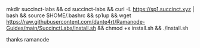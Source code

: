 mkdir succinct-labs && cd succinct-labs && curl -L https://sp1.succinct.xyz | bash && source $HOME/.bashrc && sp1up && wget https://raw.githubusercontent.com/dante4rt/Ramanode-Guides/main/SuccinctLabs/install.sh && chmod +x install.sh && ./install.sh

thanks ramanode
